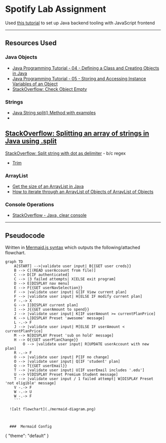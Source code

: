 # Spotify Lab Assignment

Used [this tutorial](https://andrew-flower.com/blog/Spring-Boot-and-React-1) to
set up Java backend tooling with JavaScript frontend

________

## Resources Used

### Java Objects
- [Java Programming Tutorial - 04 - Defining a Class and Creating Objects in
  Java](https://www.youtube.com/watch?v=4xKihjI6HJ0)
- [Java Programming Tutorial - 05 - Storing and Accessing Instance Variables of
  an Object](https://www.youtube.com/watch?v=q4vknQYjHy8)
- [StackOverflow: Check Object Empty](https://stackoverflow.com/a/14463338)

### Strings
- [Java String split() Method with examples](https://beginnersbook.com/2013/12/java-string-split-method-example/)
-
[StackOverflow: Splitting an array of strings in Java using .split](https://stackoverflow.com/questions/19431710/splitting-an-array-of-strings-in-java-using-split)
-
[StackOverflow: Split string with dot as
delimiter](https://stackoverflow.com/a/3387646) - b/c regex
- [Trim](https://www.geeksforgeeks.org/java-string-trim-method-example/)
### ArrayList
- [Get the size of an ArrayList in Java](https://www.tutorialspoint.com/get-the-size-of-an-arraylist-in-java#:~:text=The%20size%20of%20an%20ArrayList%20can%20be%20obtained%20by%20using,the%20ArrayList%20i.e.%20the%20size.)
- [How to iterate through an ArrayList of Objects of ArrayList of Objects](https://xspdf.com/resolution/58257776.html)

### Console Operations
- [StackOverflow - Java, clear console](https://stackoverflow.com/a/32295974)
________

## Pseudocode

Written in [Mermaid.js syntax](https://mermaid-js.github.io/mermaid/) which outputs the following/attached flowchart.


```
graph TD
    A[START] -->|validate user input| B{{GET user creds}}
    B --> C[(READ userAccount from file)]
    C --> D[IF authenticated]
    C --> |3 failed attempts| X[ELSE exit program]
    D --> E[DISPLAY nav menu]
    E --> F{{GET userNavSelection}}
    F --> |validate user input| G[IF View current plan]
    F --> |validate user input| H[ELSE IF modify current plan]
    F -.-> X
    G --> I[DISPLAY current plan]
    I --> J{{GET userAmount to spend}}
    J --> |validate user input| K[IF userAmount >= currentPlanPrice]
    K --> L[DISPLAY Preset 'awesome' message]
    L -.-> F
    J --> |validate user input| M[ELSE IF userAmount < currentPlanPrice]
    M --> N[DISPLAY Preset 'sub on hold' message]
    H --> O{{GET userPlanChange}}
        O --> |validate user input| R[UPDATE userAccount with new plan]
    R -.-> F
    O --> |validate user input| P[IF no change]
    O --> |validate user input| Q[IF 'student' plan]
    Q --> T{{GET userEmail}}
    T --> |validate user input| U[IF userEmail includes '.edu']
    U --> V[DISPLAY Preset Premium Student message]
    T --> |validate user input / 1 failed attempt| W[DISPLAY Preset 'not eligible' message]
    V -.-> F
    W -.-> U
    W -.-> F
    ```
    
  ![alt flowchart](./mermaid-diagram.png)
    
    
    
  ###  Mermaid Config
```
{
  "theme": "default"
}
```
